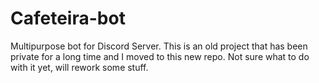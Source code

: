 # Cafeteira-bot
Multipurpose bot for Discord Server. This is an old project that has been private for a long time and I moved to this new repo. Not sure what to do with it yet, will rework some stuff.